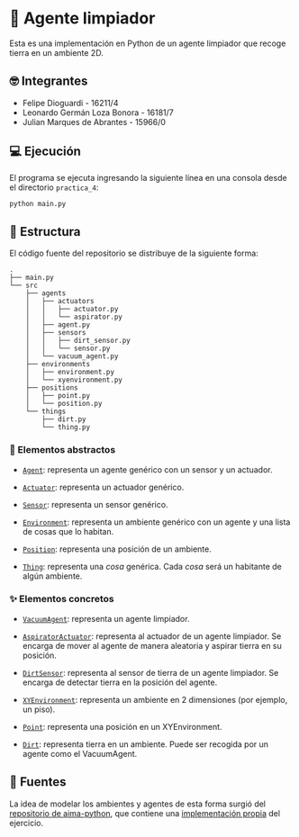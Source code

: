 # :broom: Agente limpiador

Esta es una implementación en Python de un agente limpiador
que recoge tierra en un ambiente 2D.

## :nerd_face: Integrantes

- Felipe Dioguardi - 16211/4
- Leonardo Germán Loza Bonora - 16181/7
- Julian Marques de Abrantes - 15966/0

## :computer: Ejecución

El programa se ejecuta ingresando la siguiente línea en una consola
desde el directorio `practica_4`:

```bash
python main.py
```

## :open_file_folder: Estructura

El código fuente del repositorio se distribuye de la siguiente forma:

```file-tree
.
├── main.py
└── src
    ├── agents
    │   ├── actuators
    │   │   ├── actuator.py
    │   │   └── aspirator.py
    │   ├── agent.py
    │   ├── sensors
    │   │   ├── dirt_sensor.py
    │   │   └── sensor.py
    │   └── vacuum_agent.py
    ├── environments
    │   ├── environment.py
    │   └── xyenvironment.py
    ├── positions
    │   ├── point.py
    │   └── position.py
    └── things
        ├── dirt.py
        └── thing.py
```

### :dizzy: Elementos abstractos

- [`Agent`](./src/agents/agent.py): representa un agente genérico
  con un sensor y un actuador.

- [`Actuator`](./src/agents/actuators/actuator.py): representa un actuador genérico.

- [`Sensor`](./src/agents/sensors/sensor.py): representa un sensor genérico.

- [`Environment`](./src/environments/environment.py): representa un ambiente genérico
  con un agente y una lista de cosas que lo habitan.

- [`Position`](./src/positions/position.py): representa una posición de un ambiente.

- [`Thing`](./src/things/thing.py): representa una _cosa_ genérica.
  Cada _cosa_ será un habitante de algún ambiente.

### :sparkles: Elementos concretos

- [`VacuumAgent`](./src/agents/vacuum_agent.py): representa un agente limpiador.

- [`AspiratorActuator`](./src/agents/actuators/aspirator.py): representa al actuador
  de un agente limpiador.
  Se encarga de mover al agente de manera aleatoria y aspirar tierra en su posición.

- [`DirtSensor`](./src/agents/sensors/dirt_sensor.py): representa al sensor de
  tierra de un agente limpiador. Se encarga de detectar tierra
  en la posición del agente.

- [`XYEnvironment`](./src/environments/xyenvironment.py): representa un ambiente
  en 2 dimensiones (por ejemplo, un piso).

- [`Point`](./src/positions/point.py): representa una posición en un XYEnvironment.

- [`Dirt`](./src/things/dirt.py): representa tierra en un ambiente.
  Puede ser recogida por un agente como el VacuumAgent.

## :book: Fuentes

La idea de modelar los ambientes y agentes de esta forma surgió del
[repositorio de aima-python](https://github.com/aimacode/aima-python),
que contiene una [implementación propia](https://github.com/aimacode/aima-python/blob/668a2fb0bcd28b4963648c1425f904baa3826a8f/agents.py#L730)
del ejercicio.
